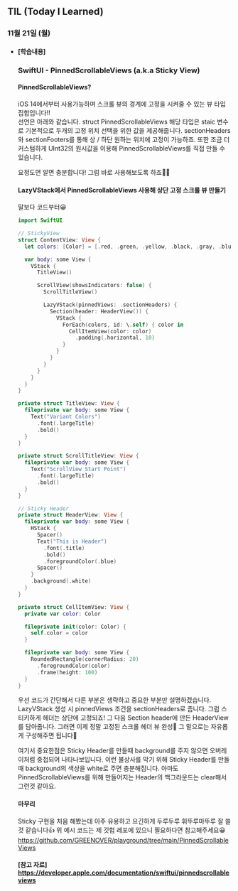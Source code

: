 ## TIL (Today I Learned)

### 11월 21일 (월)

- #### [학습내용]

  ### SwiftUI - PinnedScrollableViews (a.k.a Sticky View)
    #### PinnedScrollableViews?

    iOS 14에서부터 사용가능하며 스크롤 뷰의 경계에 고정을 시켜줄 수 있는 뷰 타입 집합입니다!!      
    선언은 아래와 같습니다.
    struct PinnedScrollableViews
    해당 타입은 staic 변수로 기본적으로 두개의 고정 위치 선택을 위한 값을 제공해줍니다.
    sectionHeaders와 sectionFooters를 통해 상 / 하단 원하는 위치에 고정이 가능하죠.
    또한 조금 더 커스텀하게 UInt32의 원시값을 이용해 PinnedScrollableViews를 직접 만들 수 있습니다.

    요정도면 알면 충분합니다!
    그럼 바로 사용해보도록 하죠🕺🏻

    #### LazyVStack에서 PinnedScrollableViews 사용해 상단 고정 스크롤 뷰 만들기

    말보다 코드부터😀
    ```swift
    import SwiftUI

    // StickyView
    struct ContentView: View {
      let colors: [Color] = [.red, .green, .yellow, .black, .gray, .blue, .brown, .purple, .orange]

      var body: some View {
        VStack {
          TitleView()

          ScrollView(showsIndicators: false) {
            ScrollTitleView()

            LazyVStack(pinnedViews: .sectionHeaders) {
              Section(header: HeaderView()) {
                VStack {
                  ForEach(colors, id: \.self) { color in
                    CellItemView(color: color)
                      .padding(.horizontal, 10)
                  }
                }
              }
            }
          }
        }
      }
    }

    private struct TitleView: View {
      fileprivate var body: some View {
        Text("Variant Colors")
          .font(.largeTitle)
          .bold()
      }
    }

    private struct ScrollTitleView: View {
      fileprivate var body: some View {
        Text("ScrollView Start Point")
          .font(.largeTitle)
          .bold()
      }
    }

    // Sticky Header
    private struct HeaderView: View {
      fileprivate var body: some View {
        HStack {
          Spacer()
          Text("This is Header")
            .font(.title)
            .bold()
            .foregroundColor(.blue)
          Spacer()
        }
        .background(.white)
      }
    }

    private struct CellItemView: View {
      private var color: Color

      fileprivate init(color: Color) {
        self.color = color
      }

      fileprivate var body: some View {
        RoundedRectangle(cornerRadius: 20)
          .foregroundColor(color)
          .frame(height: 100)
      }
    }
    ```
    우선 코드가 간단해서 다른 부분은 생략하고 중요한 부분만 설명하겠습니다.
    LazyVStack 생성 시 pinnedViews 조건을 sectionHeaders로 줍니다.
    그럼 스티키하게 헤더는 상단에 고정되죠!
    그 다음 Section header에 만든 HeaderView를 담아줍니다.
    그러면 이제 정말 고정된 스크롤 헤더 뷰 완성🚀
    그 밑으로는 자유롭게 구성해주면 됩니다🙌

    여기서 중요한점은 Sticky Header를 만들때 background를 주지 않으면 오버레이처럼 중첩되어 나타나보입니다.
    이런 불상사를 막기 위해 Sticky Header를 만들때 background의 색상을 white로 주면 충분해집니다.
    아마도 PinnedScrollableViews를 위해 만들어지는 Header의 백그라운드는 clear해서 그런것 같아요.

    #### 마무리

    Sticky 구현을 처음 해봤는데 아주 유용하고 요긴하게 두루두루 휘뚜루마뚜루 잘 쓸것 같습니다👍
    위 예시 코드는 제 깃헙 레포에 있으니 필요하다면 참고해주세요😀
    https://github.com/GREENOVER/playground/tree/main/PinnedScrollableViews


    #### [참고 자료] https://developer.apple.com/documentation/swiftui/pinnedscrollableviews
